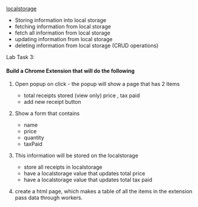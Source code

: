 [localstorage](https://developer.mozilla.org/en-US/docs/Web/API/Window/localStorage)
- Storing information into local storage
- fetching information from local storage
- fetch all information from local storage
- updating information from local storage   
- deleting information from local storage
(CRUD operations)

Lab Task 3: 
#### Build a Chrome Extension that will do the following

1. Open popup on click - the popup will show a page that has 2 items
    - total receipts stored (view only) price , tax paid
    - add new receipt button

2. Show a form that contains
    - name
    - price
    - quantity
    - taxPaid
3. This information will be stored on the localstorage 
    - store all receipts in localstorage
    - have a localstorage value that updates total price
    - have a localstorage value that updates total tax paid

4. create a html page, which makes a table of all the items in the extension pass data through workers. 